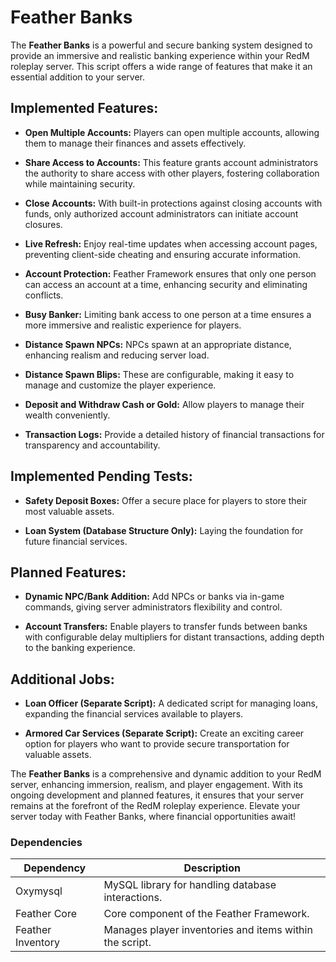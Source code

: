 # Feather Banks

The **Feather Banks** is a powerful and secure banking system designed to provide an immersive and realistic banking experience within your RedM roleplay server. This script offers a wide range of features that make it an essential addition to your server.

## Implemented Features:

-   **Open Multiple Accounts:** Players can open multiple accounts, allowing them to manage their finances and assets effectively.

-   **Share Access to Accounts:** This feature grants account administrators the authority to share access with other players, fostering collaboration while maintaining security.

-   **Close Accounts:** With built-in protections against closing accounts with funds, only authorized account administrators can initiate account closures.

-   **Live Refresh:** Enjoy real-time updates when accessing account pages, preventing client-side cheating and ensuring accurate information.

-   **Account Protection:** Feather Framework ensures that only one person can access an account at a time, enhancing security and eliminating conflicts.

-   **Busy Banker:** Limiting bank access to one person at a time ensures a more immersive and realistic experience for players.

-   **Distance Spawn NPCs:** NPCs spawn at an appropriate distance, enhancing realism and reducing server load.

-   **Distance Spawn Blips:** These are configurable, making it easy to manage and customize the player experience.

-   **Deposit and Withdraw Cash or Gold:** Allow players to manage their wealth conveniently.

-   **Transaction Logs:** Provide a detailed history of financial transactions for transparency and accountability.

## Implemented Pending Tests:

-   **Safety Deposit Boxes:** Offer a secure place for players to store their most valuable assets.

-   **Loan System (Database Structure Only):** Laying the foundation for future financial services.

## Planned Features:

-   **Dynamic NPC/Bank Addition:** Add NPCs or banks via in-game commands, giving server administrators flexibility and control.

-   **Account Transfers:** Enable players to transfer funds between banks with configurable delay multipliers for distant transactions, adding depth to the banking experience.

## Additional Jobs:

-   **Loan Officer (Separate Script):** A dedicated script for managing loans, expanding the financial services available to players.

-   **Armored Car Services (Separate Script):** Create an exciting career option for players who want to provide secure transportation for valuable assets.

The **Feather Banks** is a comprehensive and dynamic addition to your RedM server, enhancing immersion, realism, and player engagement. With its ongoing development and planned features, it ensures that your server remains at the forefront of the RedM roleplay experience. Elevate your server today with Feather Banks, where financial opportunities await!

### Dependencies

| Dependency        | Description                                             |
| ----------------- | ------------------------------------------------------- |
| Oxymysql          | MySQL library for handling database interactions.       |
| Feather Core      | Core component of the Feather Framework.                |
| Feather Inventory | Manages player inventories and items within the script. |
